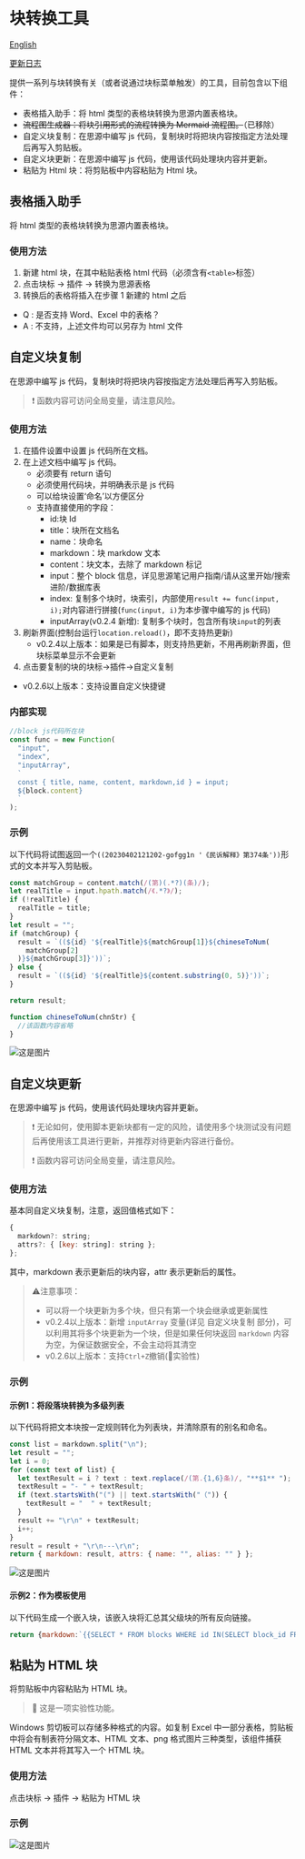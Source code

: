 # 块转换工具

[English](./README_en_US.md)

[更新日志](./CHANGELOG.md)


提供一系列与块转换有关（或者说通过块标菜单触发）的工具，目前包含以下组件：

- 表格插入助手：将 html 类型的表格块转换为思源内置表格块。
- ~~流程图生成器：将块引用形式的流程转换为 Mermaid 流程图。~~（已移除）
- 自定义块复制：在思源中编写 js 代码，复制块时将把块内容按指定方法处理后再写入剪贴板。
- 自定义块更新：在思源中编写 js 代码，使用该代码处理块内容并更新。
- 粘贴为 Html 块：将剪贴板中内容粘贴为 Html 块。

## 表格插入助手

将 html 类型的表格块转换为思源内置表格块。

### 使用方法

1. 新建 html 块，在其中粘贴表格 html 代码（必须含有`<table>`标签）
2. 点击块标 -> 插件 -> 转换为思源表格
3. 转换后的表格将插入在步骤 1 新建的 html 之后

- Q : 是否支持 Word、Excel 中的表格？
- A : 不支持，上述文件均可以另存为 html 文件

## 自定义块复制

在思源中编写 js 代码，复制块时将把块内容按指定方法处理后再写入剪贴板。

> ❗ 函数内容可访问全局变量，请注意风险。

### 使用方法

1. 在插件设置中设置 js 代码所在文档。
2. 在上述文档中编写 js 代码。
   - 必须要有 return 语句
   - 必须使用代码块，并明确表示是 js 代码
   - 可以给块设置‘命名’以方便区分
   - 支持直接使用的字段：
     - id:块 Id
     - title：块所在文档名
     - name：块命名
     - markdown：块 markdow 文本
     - content：块文本，去除了 markdown 标记
     - input：整个 block 信息，详见思源笔记用户指南/请从这里开始/搜索进阶/数据库表
     - index: 复制多个块时，块索引，内部使用`result += func(input, i);`对内容进行拼接(`func(input, i)`为本步骤中编写的 js 代码)
     - inputArray(v0.2.4 新增): 复制多个块时，包含所有块`input`的列表
3. 刷新界面(控制台运行`location.reload()`，即不支持热更新)
   - v0.2.4以上版本：如果是已有脚本，则支持热更新，不用再刷新界面，但块标菜单显示不会更新
4. 点击要复制的块的块标->插件->自定义复制

- v0.2.6以上版本：支持设置自定义快捷键
  
### 内部实现

```js
//block js代码所在块
const func = new Function(
  "input",
  "index",
  "inputArray",
  ` 
  const { title, name, content, markdown,id } = input;
  ${block.content}
  `
);
```

### 示例

以下代码将试图返回一个`((20230402121202-gofgg1n '《民诉解释》第374条'))`形式的文本并写入剪贴板。

```js
const matchGroup = content.match(/(第)(.*?)(条)/);
let realTitle = input.hpath.match(/《.*?》/);
if (!realTitle) {
  realTitle = title;
}
let result = "";
if (matchGroup) {
  result = `((${id} '${realTitle}${matchGroup[1]}${chineseToNum(
    matchGroup[2]
  )}${matchGroup[3]}'))`;
} else {
  result = `((${id} '${realTitle}${content.substring(0, 5)}'))`;
}

return result;

function chineseToNum(chnStr) {
  //该函数内容省略
}
```

![这是图片](./asset/法条复制.gif)

## 自定义块更新

在思源中编写 js 代码，使用该代码处理块内容并更新。

> ❗ 无论如何，使用脚本更新块都有一定的风险，请使用多个块测试没有问题后再使用该工具进行更新，并推荐对待更新内容进行备份。
>
> ❗ 函数内容可访问全局变量，请注意风险。

### 使用方法

基本同自定义块复制，注意，返回值格式如下：

```js
{
  markdown?: string;
  attrs?: { [key: string]: string };
};
```

其中，markdown 表示更新后的块内容，attr 表示更新后的属性。

> ⚠️注意事项：
> 
> - 可以将一个块更新为多个块，但只有第一个块会继承或更新属性
> - v0.2.4以上版本：新增 `inputArray` 变量(详见 自定义块复制 部分)，可以利用其将多个块更新为一个块，但是如果任何块返回 `markdown` 内容为空，为保证数据安全，不会主动将其清空
> - v0.2.6以上版本：支持`Ctrl+Z`撤销(🚀实验性)

### 示例

#### 示例1：将段落块转换为多级列表

以下代码将把文本块按一定规则转化为列表块，并清除原有的别名和命名。

```js
const list = markdown.split("\n");
let result = "";
let i = 0;
for (const text of list) {
  let textResult = i ? text : text.replace(/(第.{1,6}条)/, "**$1** ");
  textResult = "- " + textResult;
  if (text.startsWith("(") || text.startsWith("（")) {
    textResult = "  " + textResult;
  }
  result += "\r\n" + textResult;
  i++;
}
result = result + "\r\n---\r\n";
return { markdown: result, attrs: { name: "", alias: "" } };
```

![这是图片](./asset/法条更新.gif)

#### 示例2：作为模板使用

以下代码生成一个嵌入块，该嵌入块将汇总其父级块的所有反向链接。

```js
return {markdown:`{{SELECT * FROM blocks WHERE id IN(SELECT block_id FROM refs WHERE def_block_id='${input.parent_id}')}}`}
```

## 粘贴为 HTML 块

将剪贴板中内容粘贴为 HTML 块。

> 🚀 这是一项实验性功能。

Windows 剪切板可以存储多种格式的内容。如复制 Excel 中一部分表格，剪贴板中将会有制表符分隔文本、HTML 文本、png 格式图片三种类型，该组件捕获 HTML 文本并将其写入一个 HTML 块。

### 使用方法

点击块标 -> 插件 -> 粘贴为 HTML 块

### 示例

![这是图片](./asset/paste2HtmlBLock.gif)
